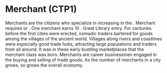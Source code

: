 # Merchant (CTP1)

Merchants are the citizens who specialize in increasing in the . Merchant requires or . One merchant earns 10 .
Great Library entry.
For centuries before the first cities were erected, nomadic traders bartered for goods among the villages of the ancient world. Villages along rivers and coastlines were especially good trade hubs, attracting large populations and traders from all around. It was in these early bustling marketplaces that the merchant class was born. Merchants are career businessmen engaged in the buying and selling of trade goods. As the number of merchants in a city grows, so grows the overall economy. 